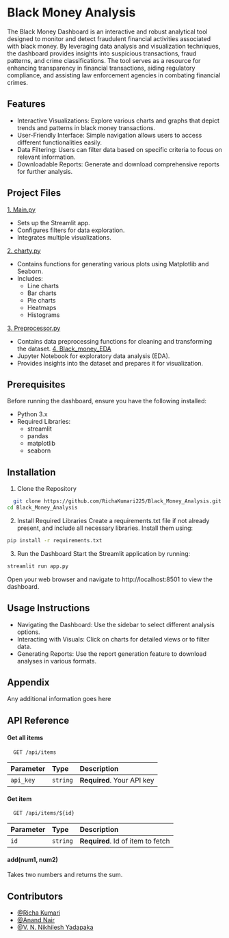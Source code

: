# Black Money Analysis

The Black Money Dashboard is an interactive and robust analytical tool designed to monitor and detect fraudulent financial activities associated with black money. By leveraging data analysis and visualization techniques, the dashboard provides insights into suspicious transactions, fraud patterns, and crime classifications. The tool serves as a resource for enhancing transparency in financial transactions, aiding regulatory compliance, and assisting law enforcement agencies in combating financial crimes.


## Features

- Interactive Visualizations: Explore various charts and graphs that depict trends and patterns in black money transactions.
- User-Friendly Interface: Simple navigation allows users to access different functionalities easily.
- Data Filtering: Users can filter data based on specific criteria to focus on relevant information.
- Downloadable Reports: Generate and download comprehensive reports for further analysis.
## Project Files

[1. Main.py](https://github.com/RichaKumari225/Black_Money_Analysis/blob/master/charts.py)
- Sets up the Streamlit app.
- Configures filters for data exploration.
- Integrates multiple visualizations.

[2. charty.py](https://github.com/RichaKumari225/Black_Money_Analysis/blob/master/charts.py)
- Contains functions for generating various plots using Matplotlib and Seaborn.
- Includes:
  - Line charts
  - Bar charts
  - Pie charts
  - Heatmaps
  - Histograms

[3. Preprocessor.py](https://github.com/RichaKumari225/Black_Money_Analysis/blob/master/preprocess.py)
- Contains data preprocessing functions for cleaning and transforming the dataset.
[4. Black_money_EDA](https://github.com/RichaKumari225/Black_Money_Analysis/blob/master/Black_money_EDA.ipynb)
- Jupyter Notebook for exploratory data analysis (EDA).
- Provides insights into the dataset and prepares it for visualization.

## Prerequisites

Before running the dashboard, ensure you have the following installed:
- Python 3.x
- Required Libraries:
   - streamlit
   - pandas
   - matplotlib
   - seaborn


## Installation

1. Clone the Repository
```bash
  git clone https://github.com/RichaKumari225/Black_Money_Analysis.git
cd Black_Money_Analysis

```
2. Install Required Libraries
Create a requirements.txt file if not already present, and include all necessary libraries. Install them using:
```bash
pip install -r requirements.txt
```
3. Run the Dashboard
Start the Streamlit application by running:
```bash
streamlit run app.py
```
Open your web browser and navigate to http://localhost:8501 to view the dashboard.

## Usage Instructions
- Navigating the Dashboard: Use the sidebar to select different analysis options.
- Interacting with Visuals: Click on charts for detailed views or to filter data.
- Generating Reports: Use the report generation feature to download analyses in various formats.
## Appendix

Any additional information goes here


## API Reference

#### Get all items

```http
  GET /api/items
```

| Parameter | Type     | Description                |
| :-------- | :------- | :------------------------- |
| `api_key` | `string` | **Required**. Your API key |

#### Get item

```http
  GET /api/items/${id}
```

| Parameter | Type     | Description                       |
| :-------- | :------- | :-------------------------------- |
| `id`      | `string` | **Required**. Id of item to fetch |

#### add(num1, num2)

Takes two numbers and returns the sum.


## Contributors

- [@Richa Kumari](https://www.linkedin.com/in/richa-kumari-213891215)
- [@Anand Nair](https://linkedin.com/in/anandnair99)
- [@V. N. Nikhilesh Yadapaka](https://linkedin.com/in/v-n-nikhilesh-yadapaka-1ab422237)
